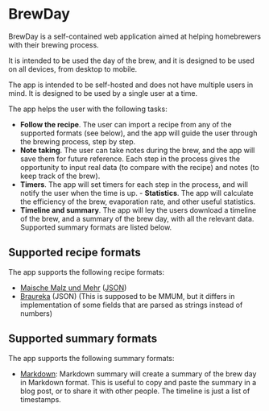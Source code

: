 # BrewDay

BrewDay is a self-contained web application aimed at helping homebrewers with their brewing process. 

It is intended to be used the day of the brew, and it is designed to be used on all devices, from desktop to mobile.

The app is intended to be self-hosted and does not have multiple users in mind. It is designed to be used by a single user at a time.

The app helps the user with the following tasks:

- **Follow the recipe**. The user can import a recipe from any of the supported formats (see below), and the app will guide the user through the brewing process, step by step. 
- **Note taking**. The user can take notes during the brew, and the app will save them for future reference. Each step in the process gives the opportunity to input real data (to compare with the recipe) and notes (to keep track of the brew).
- **Timers**. The app will set timers for each step in the process, and will notify the user when the time is up. - **Statistics**. The app will calculate the efficiency of the brew, evaporation rate, and other useful statistics.
- **Timeline and summary**. The app will ley the users download a timeline of the brew, and a summary of the brew day, with all the relevant data. Supported summary formats are listed below.

## Supported recipe formats

The app supports the following recipe formats:
- [Maische Malz und Mehr](https://www.maischemalzundmehr.de/index.php?inhaltmitte=lr) ([JSON](https://www.maischemalzundmehr.de/rezept.json.txt))
- [Braureka](https://braureka.de/) (JSON) (This is supposed to be MMUM, but it differs in implementation of some fields that are parsed as strings instead of numbers)


## Supported summary formats

The app supports the following summary formats:
- [Markdown](https://www.markdownguide.org/basic-syntax/): Markdown summary will create a summary of the brew day in Markdown format. This is useful to copy and paste the summary in a blog post, or to share it with other people. The timeline is just a list of timestamps. 